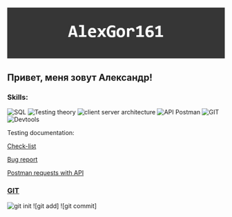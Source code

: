 [![Header](https://github.com/AlexGor161/AlexGor161/blob/main/Assets/logo.jpg?raw=true)]()

## Привет, меня зовут Александр!
### Skills:


![SQL](https://img.shields.io/badge/PostgreSQL-8A2BE2)
![Testing theory](https://img.shields.io/badge/Testing_Theory-8A2BE2)
![client server architecture](https://img.shields.io/badge/Client_server_architecture-8A2BE2)
![API Postman](https://img.shields.io/badge/API_(Postman)-8A2BE2)
![GIT](https://img.shields.io/badge/GIT-8A2BE2)
![Devtools](https://img.shields.io/badge/Devtools-8A2BE2)


Testing documentation: 

[Check-list](https://docs.google.com/spreadsheets/d/1xKtzUNQ-x0k-7xTf4z2CBoTkvjxLA_uCW_BSVtDWvC4/edit?usp=sharing)

[Bug report](https://docs.google.com/spreadsheets/d/1zZ69LM8wMh5VRSnoN6aJWoLafKz1Hmn-0w9mC0bHjKs/edit?usp=sharing)

[Postman requests with API](https://github.com/AlexGor161/PostmanCollection)

### [GIT]()
 ![git init]() 
 ![git add]
 ![git commit]
